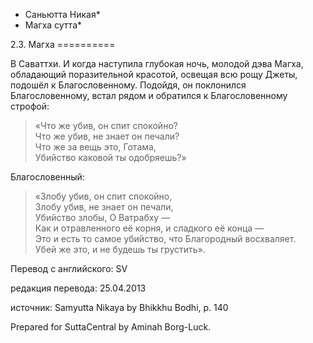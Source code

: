 * Саньютта Никая*
* Магха сутта*

2\.3\. Магха
\=\=\=\=\=\=\=\=\=\=

В Саваттхи\. И когда наступила глубокая ночь, молодой дэва Магха, обладающий поразительной красотой, освещая всю рощу Джеты, подошёл к Благословенному\. Подойдя, он поклонился Благословенному, встал рядом и обратился к Благословенному строфой:

> «Что же убив, он спит спокойно?  
> Что же убив, не знает он печали?  
> Что же за вещь это, Готама,  
> Убийство каковой ты одобряешь?»

Благословенный:

> «Злобу убив, он спит спокойно,  
> Злобу убив, не знает он печали,  
> Убийство злобы, О Ватрабху —  
> Как и отравленного её корня, и сладкого её конца —  
> Это и есть то самое убийство, что Благородный восхваляет\.  
> Убей же это, и не будешь ты грустить»\.

Перевод с английского: SV

редакция перевода: 25\.04\.2013

источник: Samyutta Nikaya by Bhikkhu Bodhi, p\. 140

Prepared for SuttaCentral by Aminah Borg\-Luck\.